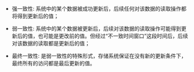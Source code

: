 * 强一致性:
系统中的某个数据被成功更新后，后续任何对该数据的读取操作都将得到更新后的值；

* 弱一致性:
系统中的某个数据被更新后，后续对该数据的读取操作可能得到更新后的值，也可能是更改前的值。但经过“不一致时间窗口”这段时间后，后续对该数据的读取都是更新后的值；

* 最终一致性:
是弱一致性的特殊形式，存储系统保证在没有新的更新条件下，最终所有的访问都是最后更新的值。
